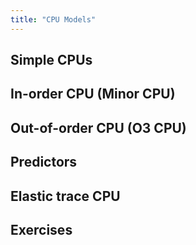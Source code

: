 ```yaml
---
title: "CPU Models"
---
```


## Simple CPUs

## In-order CPU (Minor CPU)

## Out-of-order CPU (O3 CPU)

## Predictors

## Elastic trace CPU

## Exercises
